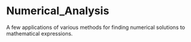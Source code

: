 # Numerical_Analysis

A few applications of various methods for finding numerical solutions to mathematical expressions.
